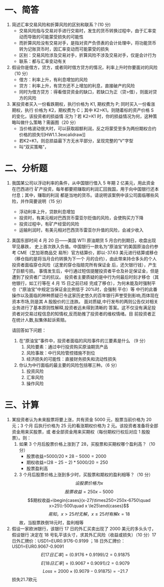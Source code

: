 # 一、简答
1. 简述汇率交易风险和折算风险的区别和联系？(10 分)
	- 交易风险指与交易对手进行交易时，发生的货币转换过程中，由于汇率变动而导致的可能蒙受损失的可能性
	- 而折算风险没有交易对手，是指对资产负债表的会计处理中，将功能货币转为记账货币时，因汇率变动而可能蒙受的损失
	- 区别：交易风险涉及交易对手，折算风险不涉及交易对手，仅是会计行为
	- 联系：都与汇率变动有关
2. 假设你是借方，贷方，或者同时借方贷方的情况，利率上升时你要面对的风险（10 分）
	- 借方：利率上升，有利息增加的风险
	- 贷方：利率上升，有贷方还不上增加的利息，直接破产的风险
	- 同时为借方贷方：得看借贷资金的缺口，若缺口为正（贷>借），则面对贷方的风险
3. 某投资者买入一份看跌期权，执行价格为 K1, 期权费为 P; 同时买入一份看涨期权，执行 价格为 K2，期权费为 C；其中 K2>K1。则随着标的资产价格 S 的变化，该投资者的损益情 况为？若 K2=K1 时，你的损益情况为何，这种策略叫做什么策略？需画图（20 分）
	- 当价格波动很大时，可以获取超额利润，反之将蒙受至多为两份期权合约价格的损失![[HW1.1.3excalidraw]]
	- 若K2=K1，则总损益最下方无水平部分，呈现完整的“V"字型
	- 叫“双买策略”，
# 二、分析题
1. 我国某公司以浮动利率的条件，从中国银行借入 5 年期 2 亿美元，用此资金在巴西进行 矿产投资，每年都要把赚取的利润汇回我国，用于向中国银行还本付息；其中，赚取的利润 都是当地的货币。请说明该案例中该公司面临哪些风险，并作简要说明（15 分）
	- 浮动利率上升，贷款利息增加
	- 投资时，有美元相对巴西货币雷亚尔贬值的风险，会使购买力下降
	- 投资过程中，有矿产经营的风险
	- 运输利润时，有美元相对巴西货币雷亚尔升值的风险，会减少收入
2. 美国东部时间 4 月 20 日——美国 WTI 原油期货 5 月合约到期日，收盘出现罕见暴跌， 史上首次跌入负值。中国银行一款名为“原油宝”的美国原油合约参考 CME（芝加哥商品交 易所）官方结算价，即以-37.63 美元进行结算或移仓（移仓指的是将当月合约转换为下一个 月的合约），由此带来持仓多头的个人投资者面临穿仓风险（这里的穿仓指赔完所有保证金 后，还欠银行钱），产生了巨额亏损。
	事情发生后，中行通过短信提醒投资者平仓及补足保证金，但是遭到了投资者广泛的抗议。 投资者主要质疑的是中行为何最后时刻才移仓（其他银行，如工行等在 4 月 15 日之前已经 完成了移仓），为何未能及时强制平仓（“原油宝”中规定当保证金比例低于 20%时，会强制 平仓）等
	中行的此番操作以及面临的种种质疑已令这家历史悠久的百年银行声誉受到影响,而体现在 资本市场,则是其 A 股股价的三连跌。
	面对质疑,中行发布的两则公告仅对相关业务进行了基本原则性解释,投资者远未得到清晰的 答案。这不仅没有满足投资者对交易过程信息的知情权,反而助推了投资者的维权情绪。目 前投资者正在统计人数,拟集体起诉索赔。
	
	请回答如下问题： 
	1. 在“原油宝”事件中，投资者面临的风险事件的三要素是什么 （9 分） 
		1. 风险要素：通过中行投资购买原油期货产品
		2. 风险事故：中行风险管控措施不到位
		3. 经济损失的可能性：直接财务损失和流动性损失
	2.  你认为中行面临的最主要的风险包括哪三种。（6 分）
		1. 投资风险
		2. 汇率风险
		3. 操作风险

# 三、计算
1. 某投资者认为未来股票将要上涨，共有资金 5000 元，股票当前价格为 20 元；3 个月 后执行价格为 25 元的看涨期权价格为 2 元。该投资者准备将全部资金用来买股票，或 者全部资金用来买期权（每份期权行权后对应 1 股股票）。则：
	1. 如果 3 个月后股票价格上涨到了 28，买股票和买期权哪个盈利高？（10 分）
		- 股票收益=$5000/20 \times 28-5000=2000$
		- 期权收益=$(28-25-2)*5000/20=250$
		- 股票盈利高
	2. 3 个月后股票价格上涨到多少时，买股票和期权的盈利相等？（10 分）$$设股票价格为x$$ $$股票收益=250x-5000$$ $$期权收益=\begin{cases}(x-27)\times250=250x-6750\quad x>25\\-500\quad x \le25\end{cases}$$ $$易知，x>25时无解，x \le25时有解x=18$$故，当股票跌倒18元时，盈利相等
2. 假设一家欧洲银行，该银行 17 日的外汇买卖出现了 2000 美元的多头头寸，假设银行 决定在 18 号轧平该头寸，求其外汇风险（收益或损失）（10 分）17 日外汇牌价：USD1=EUR0.9176-0.9199 ；18 日外汇牌价：USD1=EUR0.9067-0.9091$$E[17日汇率]=(0.9176+0.9199)/2=0.91875$$ $$E[18日汇率]=(0.9067+0.9091)/2=0.9079$$ $$Loss=2000\times(0.9079-0.91875)=-21.7$$损失21.7欧元

